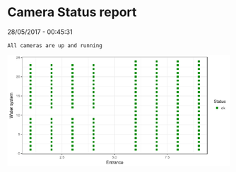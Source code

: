 Camera Status report
================
28/05/2017 - 00:45:31

    All cameras are up and running

![](camreport_files/figure-markdown_github/unnamed-chunk-2-1.png)
